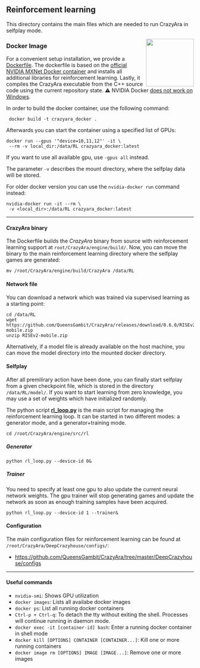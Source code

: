 ## Reinforcement learning

This directory contains the main files which are needed to run CrazyAra in selfplay mode.

<img align="right" src="https://www.docker.com/sites/default/files/d8/2019-07/horizontal-logo-monochromatic-white.png" width="128">

### Docker Image

For a convenient setup installation, we provide a
[Dockerfile](https://github.com/QueensGambit/CrazyAra/blob/master/engine/src/rl/Dockerfile).
The dockerfile is based on the [official NVIDIA 
MXNet Docker container](https://docs.nvidia.com/deeplearning/frameworks/mxnet-release-notes/overview.html#overview) and
installs all additional libraries for reinforcement learning.
Lastly, it compiles the CrazyAra executable from the C++ source code using the current repository state.
:warning: NVIDIA Docker [does not work on Windows](https://github.com/NVIDIA/nvidia-docker/wiki/Frequently-Asked-Questions#is-microsoft-windows-supported).

In order to build the docker container, use the following command:
 
```shell script
 docker build -t crazyara_docker .
```

Afterwards you can start the container using a specified list of GPUs:
```shell script
docker run --gpus '"device=10,11,12"' -it \
 --rm -v local_dir:/data/RL crazyara_docker:latest
```
If you want to use all available gpu, use `-gpus all` instead.

The parameter `-v` describes the mount directory, where the selfplay data will be stored.

For older docker version you can use the `nvidia-docker run` command instead:
```shell script
nvidia-docker run -it --rm \
 -v <local_dir>:/data/RL crazyara_docker:latest
```

---


#### CrazyAra binary

The Dockerfile builds the _CrazyAra_ binary from source with reinforcement learning support at `root/CrazyAra/engine/build/`.
Now, you can move the binary to the main reinforcement learning directory where the selfplay games are generated:
```shell script
mv /root/CrazyAra/engine/build/CrazyAra /data/RL
```

#### Network file
You can download a network which was trained via
 supervised learning as a starting point:

```shell script
cd /data/RL
wget https://github.com/QueensGambit/CrazyAra/releases/download/0.6.0/RISEv2-mobile.zip
unzip RISEv2-mobile.zip
```

Alternatively, if a model file is already available on the host machine, you can move the model directory into the mounted docker directory.

#### Selfplay

After all premilirary action have been done, you can finally start selfplay from a given checkpoint file, which is stored in the directory `/data/RL/model/`.
If you want to start learning from zero knowledge, you may use a set of weights which have initialized randomly.

The python script [**rl_loop.py**](https://github.com/QueensGambit/CrazyAra/blob/master/engine/src/rl/rl_loop.py) is the main script for managing the reinforcement learning loop.
It can be started in two different modes: a generator mode, and a generator+training mode.

```
cd /root/CrazyAra/engine/src/rl
```


##### Generator
```shell script
python rl_loop.py --device-id 0&
```

##### Trainer
You need to specify at least one gpu to also update the current neural network weights.
The gpu trainer will stop generating games and update the network as soon as enough training samples have been acquired.

```shell script
python rl_loop.py --device-id 1 --trainer&
```

#### Configuration
The main configuration files for reinforcement learning can be found at `/root/CrazyAra/DeepCrazyhouse/configs/`:
*   https://github.com/QueensGambit/CrazyAra/tree/master/DeepCrazyhouse/configs

---

#### Useful commands

*   `nvidia-smi`: Shows GPU utilization
*   `docker images`: Lists all availabe docker images
*   `docker ps`: List all running docker containers
*   `Ctrl-p + Ctrl-q`: To detach the tty without exiting the shell. Processes will continue running in daemon mode.
*   `docker exec -it [container-id] bash`: Enter a running docker container in shell mode
*   `docker kill [OPTIONS] CONTAINER [CONTAINER...]`: Kill one or more running containers
*   `docker image rm [OPTIONS] IMAGE [IMAGE...]`: Remove one or more images
